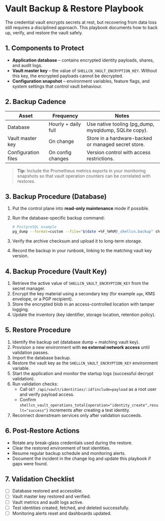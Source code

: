 # Vault Backup & Restore Playbook

The credential vault encrypts secrets at rest, but recovering from data loss still
requires a disciplined approach. This playbook documents how to back up, verify, and
restore the vault safely.

## 1. Components to Protect

- **Application database** – contains encrypted identity payloads, shares, and audit logs.
- **Vault master key** – the value of `SHELLCN_VAULT_ENCRYPTION_KEY`. Without this key, the
  encrypted payloads cannot be decrypted.
- **Configuration snapshot** – environment variables, feature flags, and system settings
  that control vault behaviour.

## 2. Backup Cadence

| Asset               | Frequency           | Notes                                                 |
| ------------------- | ------------------- | ----------------------------------------------------- |
| Database            | Hourly + daily full | Use native tooling (pg_dump, mysqldump, SQLite copy). |
| Vault master key    | On change           | Store in a hardware-backed or managed secret store.   |
| Configuration files | On config changes   | Version control with access restrictions.             |

> **Tip:** Include the Prometheus metrics exports in your monitoring snapshots so that
> vault operation counters can be correlated with restores.

## 3. Backup Procedure (Database)

1. Put the control plane into **read-only maintenance** mode if possible.
2. Run the database-specific backup command:

   ```bash
   # PostgreSQL example
   pg_dump --format=custom --file="$(date +%F_%H%M)_shellcn.backup" shellcn
   ```

3. Verify the archive checksum and upload it to long-term storage.
4. Record the backup in your runbook, linking to the matching vault key version.

## 4. Backup Procedure (Vault Key)

1. Retrieve the active value of `SHELLCN_VAULT_ENCRYPTION_KEY` from the secret manager.
2. Encrypt the key material using a secondary key (for example `age`, KMS envelope, or a
   PGP recipient).
3. Store the encrypted blob in an access-controlled location with tamper logging.
4. Update the inventory (key identifier, storage location, retention policy).

## 5. Restore Procedure

1. Identify the backup set (database dump + matching vault key).
2. Provision a new environment with **no external network access** until validation passes.
3. Import the database backup.
4. Restore the vault key as the `SHELLCN_VAULT_ENCRYPTION_KEY` environment variable.
5. Start the application and monitor the startup logs (successful decrypt validation).
6. Run validation checks:
   - Call `GET /api/vault/identities/:id?include=payload` as a root user and verify payload
     access.
   - Confirm `shellcn_vault_operations_total{operation="identity_create",result="success"}`
     increments after creating a test identity.
7. Reconnect downstream services only after validation succeeds.

## 6. Post-Restore Actions

- Rotate any break-glass credentials used during the restore.
- Clear the restored environment of test identities.
- Resume regular backup schedule and monitoring alerts.
- Document the incident in the change log and update this playbook if gaps were found.

## 7. Validation Checklist

- [ ] Database restored and accessible.
- [ ] Vault master key restored and verified.
- [ ] Vault metrics and audit logs active.
- [ ] Test identities created, fetched, and deleted successfully.
- [ ] Monitoring alerts reset and dashboards updated.
